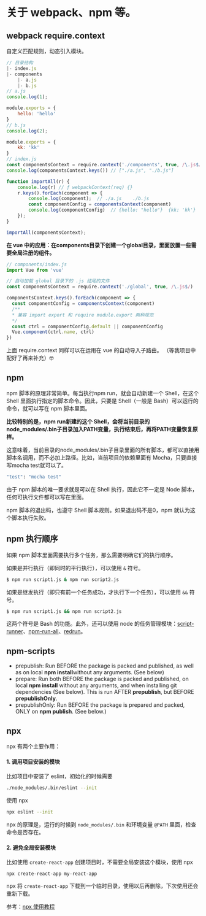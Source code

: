 # 关于 webpack、npm 等。

## webpack require.context


自定义匹配规则，动态引入模块。

```js
// 目录结构
|- index.js
|- components
    |- a.js
    |- b.js
// a.js
console.log(1);

module.exports = {
    hello: 'hello'
}
// b.js
console.log(2);

module.exports = {
    kk: 'kk'
}
// index.js
const componentsContext = require.context('./components', true, /\.js$/)
console.log(componentsContext.keys()) // ["./a.js", "./b.js"]

function importAll(r) {
    console.log(r) // ƒ webpackContext(req) {}
    r.keys().forEach(component => {
        console.log(component);  // ./a.js    ./b.js
        const componentConfig = componentsContext(component)
        console.log(componentConfig)  // {hello: "hello"}  {kk: 'kk'}
    });
}

importAll(componentsContext);
```

**在 vue 中的应用：在components目录下创建一个global目录，里面放置一些需要全局注册的组件。**

```js
// components/index.js
import Vue from 'vue'

// 自动加载 global 目录下的 .js 结尾的文件
const componentsContext = require.context('./global', true, /\.js$/)

componentsContext.keys().forEach(component => {
  const componentConfig = componentsContext(component)
  /**
  * 兼容 import export 和 require module.export 两种规范
  */
  const ctrl = componentConfig.default || componentConfig
  Vue.component(ctrl.name, ctrl)
})
```

上面 require.context 同样可以在运用在 vue 的自动导入子路由。
（等我项目中配好了再来补充）🤓

## npm

npm 脚本的原理非常简单。每当执行npm run，就会自动新建一个 Shell，在这个 Shell 里面执行指定的脚本命令。因此，只要是 Shell（一般是 Bash）可以运行的命令，就可以写在 npm 脚本里面。

**比较特别的是，npm run新建的这个 Shell，会将当前目录的node_modules/.bin子目录加入PATH变量，执行结束后，再将PATH变量恢复原样。**

这意味着，当前目录的node_modules/.bin子目录里面的所有脚本，都可以直接用脚本名调用，而不必加上路径。比如，当前项目的依赖里面有 Mocha，只要直接写mocha test就可以了。

```bash
"test": "mocha test"
```

由于 npm 脚本的唯一要求就是可以在 Shell 执行，因此它不一定是 Node 脚本，任何可执行文件都可以写在里面。

npm 脚本的退出码，也遵守 Shell 脚本规则。如果退出码不是0，npm 就认为这个脚本执行失败。



## npm 执行顺序

如果 npm 脚本里面需要执行多个任务，那么需要明确它们的执行顺序。

如果是并行执行（即同时的平行执行），可以使用 `&` 符号。

```bash
$ npm run script1.js & npm run script2.js
```

如果是继发执行（即只有前一个任务成功，才执行下一个任务），可以使用 `&&` 符号。

```bash
$ npm run script1.js && npm run script2.js
```

这两个符号是 Bash 的功能。此外，还可以使用 node 的任务管理模块：[script-runner](https://github.com/paulpflug/script-runner)、[npm-run-all](https://github.com/mysticatea/npm-run-all)、[redrun](https://github.com/coderaiser/redrun)。



## npm-scripts

- prepublish: Run BEFORE the package is packed and published, as well as on local **npm install**without any arguments. (See below)
- prepare: Run both BEFORE the package is packed and published, on local **npm install** without any arguments, and when installing git dependencies (See below). This is run AFTER **prepublish**, but BEFORE **prepublishOnly**.
- prepublishOnly: Run BEFORE the package is prepared and packed, ONLY on **npm publish**. (See below.)



## npx

npx 有两个主要作用：

#### 1. 调用项目安装的模块

比如项目中安装了 eslint，初始化的时候需要

```bash
./node_modules/.bin/eslint --init
```

使用 npx

```bash
npx eslint --init
```

npx 的原理是，运行的时候到 `node_modules/.bin` 和环境变量 `@PATH` 里面，检查命令是否存在。

#### 2. 避免全局安装模块

比如使用 `create-react-app` 创建项目时，不需要全局安装这个模块，使用 npx

```
npx create-react-app my-react-app
```

npx 将 `create-react-app` 下载到一个临时目录，使用以后再删除，下次使用还会重新下载。

参考：[npx 使用教程](http://www.ruanyifeng.com/blog/2019/02/npx.html)